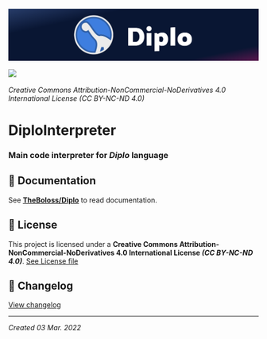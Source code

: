 ![](assets/Banner.png)

![](https://licensebuttons.net/l/by-nc-nd/3.0/88x31.png)

*Creative Commons Attribution-NonCommercial-NoDerivatives 4.0 International License (CC BY-NC-ND 4.0)*

# DiploInterpreter
### Main code interpreter for *Diplo* language

## 📖 Documentation

See **[TheBoloss/Diplo](https://github.com/TheBoloss/Diplo)** to read documentation.

## 📃 License

This project is licensed under a **Creative Commons Attribution-NonCommercial-NoDerivatives 4.0 International License *(CC BY-NC-ND 4.0)***. [See License file](LICENSE)

## 🔄️ Changelog
[View changelog](CHANGELOG)

---

*Created 03 Mar. 2022*